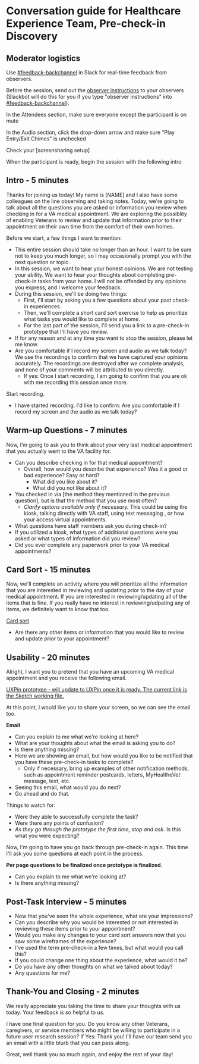 # Conversation guide for Healthcare Experience Team, Pre-check-in Discovery

## Moderator logistics

Use [\#feedback-backchannel](https://dsva.slack.com/messages/C40B45NJK/details/) in Slack for real-time feedback from observers.

Before the session, send out the [observer instructions](https://github.com/department-of-veterans-affairs/va.gov-team/blob/master/platform/research/during-research/howto-observer-instructions.md) to your observers (Slackbot will do this for you if you type "observer instructions" into [\#feedback-backchannel](https://dsva.slack.com/channels/feedback-backchannel)).

In the Attendees section, make sure everyone except the participant is on mute

In the Audio section, click the drop-down arrow and make sure "Play Entry/Exit Chimes" is unchecked

Check your \[screensharing setup\]

When the participant is ready, begin the session with the following intro

## Intro - 5 minutes

Thanks for joining us today! My name is \[NAME\] and I also have some colleagues on the line observing and taking notes. Today, we're going to talk about all the questions you are asked or information you review when checking in for a VA medical appointment. We are exploring the possiblity of enabling Veterans to review and update that information prior to their appointment on their own time from the comfort of their own homes.

Before we start, a few things I want to mention:

* This entire session should take no longer than an hour. I want to be sure not to keep you much longer, so I may occasionally prompt you with the next question or topic.
* In this session, we want to hear your honest opinions. We are not testing your ability. We want to hear your thoughts about completing pre-check-in tasks from your home. I will not be offended by any opinions you express, and I welcome your feedback.
* During this session, we'll be doing two things:
  * First, I'll start by asking you a few questions about your past check-in experiences.
  * Then, we'll complete a short card sort exercise to help us prioritize what tasks you would like to complete at home.
  * For the last part of the session, I'll send you a link to a pre-check-in prototype that I'll have you review. 
* If for any reason and at any time you want to stop the session, please let me know.
* Are you comfortable if I record my screen and audio as we talk today? We use the recordings to confirm that we have captured your opinions accurately. The recordings are destroyed after we complete analysis, and none of your comments will be attributed to you directly.
  * If yes: Once I start recording, I am going to confirm that you are ok with me recording this session once more.

Start recording.

* I have started recording. I'd like to confirm: Are you comfortable if I record my screen and the audio as we talk today?

## Warm-up Questions - 7 minutes
Now, I’m going to ask you to think about your very last medical appointment that you actually went to the VA facility for.

* Can you describe checking in for that medical appointment?
  * Overall, how would you describe that experience? Was it a good or bad experience? Easy or hard?
    * What did you like about it?
    * What did you not like about it?
* You checked in via [the method they mentioned in the previous question], but is that the method that you use most often?
  * _Clarify options available only if necessary._ This could be using the kiosk, talking directly with VA staff, using text messaging , or how your access virtual appointments.
 * What questions have staff members ask you during check-in?
 * If you utilized a kiosk, what types of additional questions were you asked or what types of information did you review?
 * Did you ever complete any paperwork prior to your VA medical appointments?

## Card Sort - 15 minutes
Now, we'll complete an activity where you will prioritize all the information that you are interested in reviewing and updating prior to the day of your medical appointment. If you are interested in reviewing/updating all of the items that is fine. If you really have no interest in reviewing/udpating any of items, we definitely want to know that too. 

[Card sort](https://adhoc.optimalworkshop.com/optimalsort/en03872b)

- Are there any other items or information that you would like to review and update prior to your appointment?

## Usability - 20 minutes

Alright, I want you to pretend that you have an upcoming VA medical appointment and you receive the following email.

[UXPin prototype - will update to UXPin once it is ready. The current link is the Sketch working file.](https://www.sketch.com/s/e79a827e-42cf-4a82-b554-874c75b5c70e/a/Gm8dgnv)

At this point, I would like you to share your screen, so we can see the email too.

**Email**
  * Can you explain to me what we're looking at here?
  * What are your thoughts about what the email is asking you to do?
  * Is there anything missing?
  * Here we are showing an email, but how would you like to be notified that you have these pre-check-in tasks to complete?
    * Only if necessary, bring up examples of other notification methods, such as appointment reminder postcards, letters, MyHealtheVet message, text, etc.
  * Seeing this email, what would you do next? 
  * Go ahead and do that.

Things to watch for:
* Were they able to successfully complete the task?
* Were there any points of confusion?
* _As they go through the prototype the first time, stop and ask._ Is this what you were expecting?

Now, I'm going to have you go back through pre-check-in again. This time I'll ask you some questions at each point in the process.

**Per page questions to be finalized once prototype is finalized.**
* Can you explain to me what we're looking at?
* Is there anything missing?


## Post-Task Interview - 5 minutes
* Now that you've seen the whole experience, what are your impressions?
* Can you describe why you would be interested or not interested in reviewing these items prior to your appointment?
* Would you make any changes to your card sort answers now that you saw some wireframes of the experience?
* I've used the term pre-check-in a few times, but what would you call this?
* If you could change one thing about the experience, what would it be? 
* Do you have any other thoughts on what we talked about today?
* Any questions for me?

## Thank-You and Closing - 2 minutes

We really appreciate you taking the time to share your thoughts with us today. Your feedback is so helpful to us.

I have one final question for you. Do you know any other Veterans, caregivers, or service members who might be willing to participate in a future user research session? If Yes: Thank you! I'll have our team send you an email with a little blurb that you can pass along.

Great, well thank you so much again, and enjoy the rest of your day!

